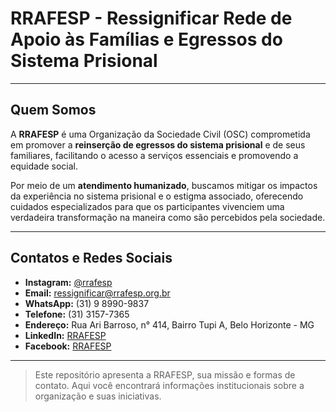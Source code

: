 # RRAFESP - Ressignificar Rede de Apoio às Famílias e Egressos do Sistema Prisional

---

## Quem Somos
A **RRAFESP** é uma Organização da Sociedade Civil (OSC) comprometida em promover a **reinserção de egressos do sistema prisional** e de seus familiares, facilitando o acesso a serviços essenciais e promovendo a equidade social.

Por meio de um **atendimento humanizado**, buscamos mitigar os impactos da experiência no sistema prisional e o estigma associado, oferecendo cuidados especializados para que os participantes vivenciem uma verdadeira transformação na maneira como são percebidos pela sociedade.

---

## Contatos e Redes Sociais
- **Instagram:** [@rrafesp](https://www.instagram.com/rrafesp)  
- **Email:** ressignificar@rrafesp.org.br  
- **WhatsApp:** (31) 9 8990-9837  
- **Telefone:** (31) 3157-7365  
- **Endereço:** Rua Ari Barroso, n° 414, Bairro Tupi A, Belo Horizonte - MG  
- **LinkedIn:** [RRAFESP](https://www.linkedin.com/company/rrafespbrasil/posts/?feedView=all)  
- **Facebook:** [RRAFESP](https://www.facebook.com/rrafesp?locale=pt_BR)  

---

> Este repositório apresenta a RRAFESP, sua missão e formas de contato. Aqui você encontrará informações institucionais sobre a organização e suas iniciativas.
